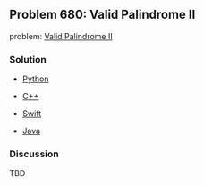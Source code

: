## Problem 680: Valid Palindrome II

problem: [Valid Palindrome II](https://leetcode.com/problems/valid-palindrome-ii/)

### Solution

- [Python](../python/problem680.py)

- [C++](../cpp/problem680.cpp)

- [Swift](../swift/problem680.swift)

- [Java](../java/problem680.java)

### Discussion

TBD


